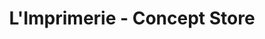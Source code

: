 ---
title: "L'Imprimerie - Concept Store"
url: /saint-pol-de-leon/limprimerie-concept-store/
shop: Kleidung
---